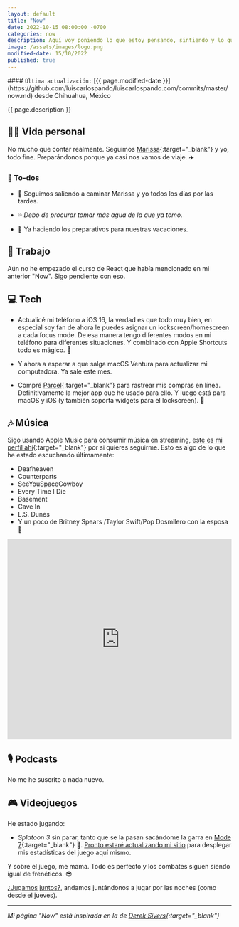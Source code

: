 ```yaml
---
layout: default
title: "Now"
date: 2022-10-15 08:00:00 -0700
categories: now
description: Aquí voy poniendo lo que estoy pensando, sintiendo y lo que estoy haciendo actualmente.
image: /assets/images/logo.png
modified-date: 15/10/2022
published: true
---
```


<div class="card last-updated mt-3 text-center">
<div class="card-body rounded">
#### <code>Última actualización:</code> [{{ page.modified-date }}](https://github.com/luiscarlospando/luiscarlospando.com/commits/master/now.md) desde Chihuahua, México
</div>
</div>

<p class="text-center">{{ page.description }}</p>

## 👦🏻 Vida personal

No mucho que contar realmente. Seguimos [Marissa](https://instragram.com/primitivegirl){:target="_blank"} y yo, todo fine. Preparándonos porque ya casi nos vamos de viaje. ✈️

### 📝 To-dos

- 🚶 Seguimos saliendo a caminar Marissa y yo todos los días por las tardes.

- 💦 *Debo de procurar tomar más agua de la que ya tomo.*

- 🧳 Ya haciendo los preparativos para nuestras vacaciones.

## 💼 Trabajo

Aún no he empezado el curso de React que había mencionado en mi anterior "Now". Sigo pendiente con eso.

## 💻 Tech
- Actualicé mi teléfono a iOS 16, la verdad es que todo muy bien, en especial soy fan de ahora le puedes asignar un lockscreen/homescreen a cada focus mode. De esa manera tengo diferentes modos en mi teléfono para diferentes situaciones. Y combinado con Apple Shortcuts todo es mágico. 📱

- Y ahora a esperar a que salga macOS Ventura para actualizar mi computadora. Ya sale este mes.

- Compré [Parcel](https://parcel.app/){:target="_blank"} para rastrear mis compras en línea. Definitivamente la mejor app que he usado para ello. Y luego está para macOS y iOS (y también soporta widgets para el lockscreen). 🤌

## 🎶 Música
Sigo usando Apple Music para consumir música en streaming, [este es mi perfil ahí](https://music.apple.com/profile/luiscarlospando){:target="_blank"} por si quieres seguirme. Esto es algo de lo que he estado escuchando últimamente:

- Deafheaven
- Counterparts
- SeeYouSpaceCowboy
- Every Time I Die
- Basement
- Cave In
- L.S. Dunes
- Y un poco de Britney Spears /Taylor Swift/Pop Dosmilero con la esposa 💅

<iframe allow="autoplay *; encrypted-media *; fullscreen *; clipboard-write" frameborder="0" height="450" style="width:100%;max-width:1140px;overflow:hidden;background:transparent;" sandbox="allow-forms allow-popups allow-same-origin allow-scripts allow-storage-access-by-user-activation allow-top-navigation-by-user-activation" src="https://embed.music.apple.com/mx/album/the-romance-of-affliction/1585880278?l=en"></iframe>

## 🎙 Podcasts

No me he suscrito a nada nuevo.

## 🎮 Videojuegos

He estado jugando:

- *Splatoon 3* sin parar, tanto que se la pasan sacándome la garra en [Mode 7](https://discord.gg/N2m8gKw){:target="_blank"} 🥲. [Pronto estaré actualizando mi sitio](https:/luiscarlospando.com/nintendo/splatoon/) para desplegar mis estadísticas del juego aquí mismo.

Y sobre el juego, me mama. Todo es perfecto y los combates siguen siendo igual de frenéticos. 😎

[¿Jugamos juntos?](https:/luiscarlospando.com/nintendo/), andamos juntándonos a jugar por las noches (como desde el jueves).

---

*Mi página "Now" está inspirada en la de [Derek Sivers](https://sive.rs/nowff){:target="_blank"}*